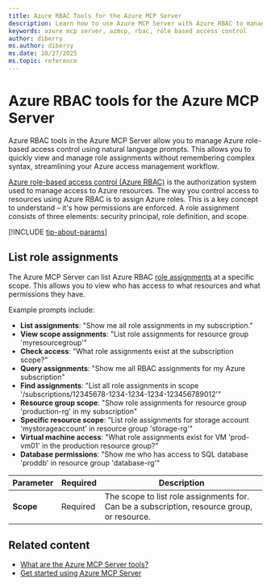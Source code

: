 ```yaml
---
title: Azure RBAC Tools for the Azure MCP Server
description: Learn how to use Azure MCP Server with Azure RBAC to manage role assignments using natural language prompts. Simplify access control management.
keywords: azure mcp server, azmcp, rbac, role based access control
author: diberry
ms.author: diberry
ms.date: 10/27/2025
ms.topic: reference
---
```


# Azure RBAC tools for the Azure MCP Server

Azure RBAC tools in the Azure MCP Server allow you to manage Azure role-based access control using natural language prompts. This allows you to quickly view and manage role assignments without remembering complex syntax, streamlining your Azure access management workflow.

[Azure role-based access control (Azure RBAC)](/azure/role-based-access-control) is the authorization system used to manage access to Azure resources. The way you control access to resources using Azure RBAC is to assign Azure roles. This is a key concept to understand – it's how permissions are enforced. A role assignment consists of three elements: security principal, role definition, and scope.

[!INCLUDE [tip-about-params](../includes/tools/parameter-consideration.md)]

## List role assignments

The Azure MCP Server can list Azure RBAC [role assignments](/azure/role-based-access-control/role-assignments) at a specific scope. This allows you to view who has access to what resources and what permissions they have.

Example prompts include:

- **List assignments**: "Show me all role assignments in my subscription."
- **View scope assignments**: "List role assignments for resource group 'myresourcegroup'"
- **Check access**: "What role assignments exist at the subscription scope?"
- **Query assignments**: "Show me all RBAC assignments for my Azure subscription"
- **Find assignments**: "List all role assignments in scope '/subscriptions/12345678-1234-1234-1234-123456789012'"
- **Resource group scope**: "Show role assignments for resource group 'production-rg' in my subscription"
- **Specific resource scope**: "List role assignments for storage account 'mystorageaccount' in resource group 'storage-rg'"
- **Virtual machine access**: "What role assignments exist for VM 'prod-vm01' in the production resource group?"
- **Database permissions**: "Show me who has access to SQL database 'proddb' in resource group 'database-rg'"

| Parameter | Required | Description |
|-----------|----------|-------------|
| **Scope** | Required | The scope to list role assignments for. Can be a subscription, resource group, or resource. |

## Related content

- [What are the Azure MCP Server tools?](index.md)
- [Get started using Azure MCP Server](../get-started.md)
